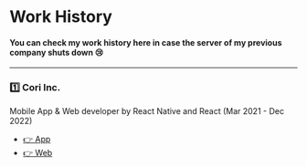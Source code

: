 # Work History
#### You can check my work history here in case the server of my previous company shuts down 😢
---
### 1️⃣ Cori Inc. 
Mobile App & Web developer by React Native and React (Mar 2021 - Dec 2022)<br/>
- [👉 App](https://github.com/yoonikjyoon/work-history/tree/main/cori-app)
- [👉 Web](https://github.com/yoonikjyoon/work-history/tree/main/cori-web)
